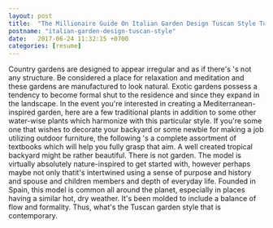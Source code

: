 ```yaml
---
layout: post
title:  "The Millionaire Guide On Italian Garden Design Tuscan Style To Help You Get Rich"
postname: "italian-garden-design-tuscan-style"
date:   2017-06-24 11:32:15 +0700
categories: [resume]
---
```

Country gardens are designed to appear irregular and as if there's 's not any structure. Be considered a place for relaxation and meditation and these gardens are manufactured to look natural. Exotic gardens possess a tendency to become formal shut to the residence and since they expand in the landscape. In the event you're interested in creating a Mediterranean-inspired garden, here are a few traditional plants in addition to some other water-wise plants which harmonize with this particular style. If you're some one that wishes to decorate your backyard or some newbie for making a job utilizing outdoor furniture, the following 's a complete assortment of textbooks which will help you fully grasp that aim. A well created tropical backyard might be rather beautiful. There is not garden. The model is virtually absolutely nature-inspired to get started with, however perhaps maybe not only thatit's intertwined using a sense of purpose and history and spouse and children members and depth of everyday life. Founded in Spain, this model is common all around the planet, especially in places having a similar hot, dry weather. It's been molded to include a balance of flow and formality. Thus, what's the Tuscan garden style that is contemporary.
